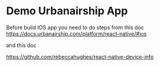 # Demo Urbanairship App

Before build IOS app you need to do steps from this doc
https://docs.urbanairship.com/platform/react-native/#ios

and this doc 

https://github.com/rebeccahughes/react-native-device-info

